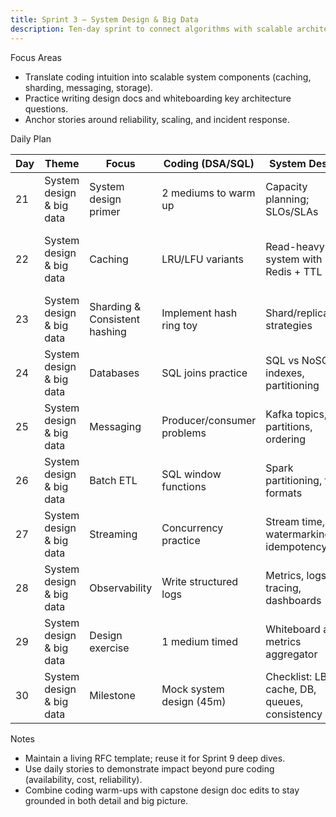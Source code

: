```yaml
---
title: Sprint 3 — System Design & Big Data
description: Ten-day sprint to connect algorithms with scalable architecture patterns and data workflows.
---
```


Focus Areas

- Translate coding intuition into scalable system components (caching, sharding, messaging, storage).
- Practice writing design docs and whiteboarding key architecture questions.
- Anchor stories around reliability, scaling, and incident response.

Daily Plan

| Day | Theme | Focus | Coding (DSA/SQL) | System Design | ML/LLM | Build/Project | Behavioral/Portfolio | Checkpoint |
| --- | --- | --- | --- | --- | --- | --- | --- | --- |
| 21 | System design & big data | System design primer | 2 mediums to warm up | Capacity planning; SLOs/SLAs | — | Template: RFC/design doc | Story: designed a new service | — |
| 22 | System design & big data | Caching | LRU/LFU variants | Read-heavy system with Redis + TTL | — | Design: read-through cache for QPS spikes | Explain trade-offs crisply | — |
| 23 | System design & big data | Sharding & Consistent hashing | Implement hash ring toy | Shard/replication strategies | — | Design: multi-tenant keyspace | Story: scaling a service | — |
| 24 | System design & big data | Databases | SQL joins practice | SQL vs NoSQL, indexes, partitioning | — | Design: OLTP vs OLAP split | Story: schema change risk | — |
| 25 | System design & big data | Messaging | Producer/consumer problems | Kafka topics, partitions, ordering | — | Sketch: at-least-once vs exactly-once | Story: incident response | — |
| 26 | System design & big data | Batch ETL | SQL window functions | Spark partitioning, file formats | — | Design: daily ETL with backfills | Story: data freshness vs cost | — |
| 27 | System design & big data | Streaming | Concurrency practice | Stream time, watermarking, idempotency | — | Design: stream ETL with retries | Story: bursty load mitigation | — |
| 28 | System design & big data | Observability | Write structured logs | Metrics, logs, tracing, dashboards | — | Add tracing to CLI project | Story: monitoring saved us | — |
| 29 | System design & big data | Design exercise | 1 medium timed | Whiteboard a metrics aggregator | — | Write the RFC (v1) | Record 5-min design pitch | — |
| 30 | System design & big data | Milestone | Mock system design (45m) | Checklist: LB, cache, DB, queues, consistency | — | Publish RFC | Peer feedback debrief | Milestone 3 |

Notes

- Maintain a living RFC template; reuse it for Sprint 9 deep dives.
- Use daily stories to demonstrate impact beyond pure coding (availability, cost, reliability).
- Combine coding warm-ups with capstone design doc edits to stay grounded in both detail and big picture.
